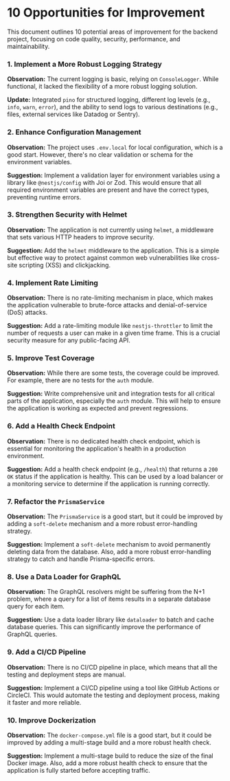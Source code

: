 # 10 Opportunities for Improvement

This document outlines 10 potential areas of improvement for the backend project, focusing on code quality, security, performance, and maintainability.

### 1. Implement a More Robust Logging Strategy

**Observation:** The current logging is basic, relying on `ConsoleLogger`. While functional, it lacked the flexibility of a more robust logging solution.

**Update:** Integrated `pino` for structured logging, different log levels (e.g., `info`, `warn`, `error`), and the ability to send logs to various destinations (e.g., files, external services like Datadog or Sentry).

### 2. Enhance Configuration Management

**Observation:** The project uses `.env.local` for local configuration, which is a good start. However, there's no clear validation or schema for the environment variables.

**Suggestion:** Implement a validation layer for environment variables using a library like `@nestjs/config` with Joi or Zod. This would ensure that all required environment variables are present and have the correct types, preventing runtime errors.

### 3. Strengthen Security with Helmet

**Observation:** The application is not currently using `helmet`, a middleware that sets various HTTP headers to improve security.

**Suggestion:** Add the `helmet` middleware to the application. This is a simple but effective way to protect against common web vulnerabilities like cross-site scripting (XSS) and clickjacking.

### 4. Implement Rate Limiting

**Observation:** There is no rate-limiting mechanism in place, which makes the application vulnerable to brute-force attacks and denial-of-service (DoS) attacks.

**Suggestion:** Add a rate-limiting module like `nestjs-throttler` to limit the number of requests a user can make in a given time frame. This is a crucial security measure for any public-facing API.

### 5. Improve Test Coverage

**Observation:** While there are some tests, the coverage could be improved. For example, there are no tests for the `auth` module.

**Suggestion:** Write comprehensive unit and integration tests for all critical parts of the application, especially the `auth` module. This will help to ensure the application is working as expected and prevent regressions.

### 6. Add a Health Check Endpoint

**Observation:** There is no dedicated health check endpoint, which is essential for monitoring the application's health in a production environment.

**Suggestion:** Add a health check endpoint (e.g., `/health`) that returns a `200 OK` status if the application is healthy. This can be used by a load balancer or a monitoring service to determine if the application is running correctly.

### 7. Refactor the `PrismaService`

**Observation:** The `PrismaService` is a good start, but it could be improved by adding a `soft-delete` mechanism and a more robust error-handling strategy.

**Suggestion:** Implement a `soft-delete` mechanism to avoid permanently deleting data from the database. Also, add a more robust error-handling strategy to catch and handle Prisma-specific errors.

### 8. Use a Data Loader for GraphQL

**Observation:** The GraphQL resolvers might be suffering from the N+1 problem, where a query for a list of items results in a separate database query for each item.

**Suggestion:** Use a data loader library like `dataloader` to batch and cache database queries. This can significantly improve the performance of GraphQL queries.

### 9. Add a CI/CD Pipeline

**Observation:** There is no CI/CD pipeline in place, which means that all the testing and deployment steps are manual.

**Suggestion:** Implement a CI/CD pipeline using a tool like GitHub Actions or CircleCI. This would automate the testing and deployment process, making it faster and more reliable.

### 10. Improve Dockerization

**Observation:** The `docker-compose.yml` file is a good start, but it could be improved by adding a multi-stage build and a more robust health check.

**Suggestion:** Implement a multi-stage build to reduce the size of the final Docker image. Also, add a more robust health check to ensure that the application is fully started before accepting traffic.

